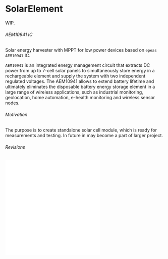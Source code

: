 # SolarElement
WIP.

###### AEM10941 IC
Solar energy harvester with MPPT for low power devices based on `epeas`
`AEM10941` IC.

`AEM10941` is an integrated energy management circuit that extracts DC power
from up to 7-cell solar panels to simultaneously store energy in a
rechargeable element and supply the system with two independent regulated
voltages. The AEM10941 allows to extend battery lifetime and ultimately
eliminates the disposable battery energy storage element in a large range of
wireless applications, such as industrial monitoring, geolocation, home
automation, e-health monitoring and wireless sensor nodes.

###### Motivation
The purpose is to create standalone solar cell module, which is 
ready for measurements and testing. In future in may become a part of larger
project.

###### Revisions
![Revision 0.0.1](hardware/rev_0_0_1/README.md)
![Revision 0.0.2](hardware/rev_0_0_2/README.md)

